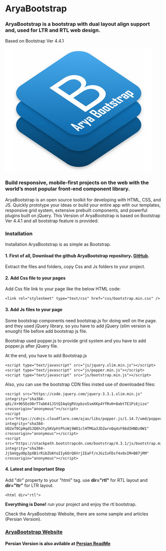 # AryaBootstrap
### AryaBootstrap is a bootstrap with dual layout align support and, used for LTR and RTL web design.
Based on Bootstrap Ver 4.4.1

![AryaBootstrap | آریا بوت استرپ](images/AryaBootstrap.jpg)

### Build responsive, mobile-first projects on the web with the world’s most popular front-end component library.

AryaBootstrap is an open source toolkit for developing with HTML, CSS, and JS. Quickly prototype your ideas or build your entire app with our templates, responsive grid system, extensive prebuilt components, and powerful plugins built on jQuery. This Version of AryaBootstrap is based on Bootstrap Ver 4.4.1 and all bootstrap feature is provided.

### Installation

Installation AryaBootstrap is as simple as Bootstrap.

#### 1. First of all, Download the github AryaBootstrap repository، [GitHub](http://github.com/mRizvandi/AryaBootstrap).

Extract the files and folders, copy Css and Js folders to your project.

#### 2. Add Css file to your pages

Add Css file link to your page like the below HTML code:

```
<link rel="stylesheet" type="text/css" href="css/bootstrap.min.css" /> 
```

#### 3. Add Js files to your page

Some bootstrap components need bootstrap.js for doing well on the page. and they used jQuery library. so you have to add jQuery (slim version is enuogh) file before add bootstrap js file.

Bootstrap used popper.js to provide grid system and you have to add popper.js after jQuery file.

At the end, you have to add Bootstrap.js

```
<script type="text/javascript" src="js/jquery.slim.min.js"></script>
<script type="text/javascript" src="js/popper.min.js"></script>
<script type="text/javascript" src="js/bootstrap.min.js"></script>
```

Also, you can use the bootstrap CDN files insted use of downloaded files:

```
<script src="https://code.jquery.com/jquery-3.3.1.slim.min.js" integrity="sha384-q8i/X+965DzO0rT7abK41JStQIAqVgRVzpbzo5smXKp4YfRvH+8abtTE1Pi6jizo" crossorigin="anonymous"></script>
<script src="https://cdnjs.cloudflare.com/ajax/libs/popper.js/1.14.7/umd/popper.min.js" integrity="sha384-UO2eT0CpHqdSJQ6hJty5KVphtPhzWj9WO1clHTMGa3JDZwrnQq4sF86dIHNDz0W1" crossorigin="anonymous"></script>
<script src="https://stackpath.bootstrapcdn.com/bootstrap/4.3.1/js/bootstrap.min.js" integrity="sha384-JjSmVgyd0p3pXB1rRibZUAYoIIy6OrQ6VrjIEaFf/nJGzIxFDsf4x0xIM+B07jRM" crossorigin="anonymous"></script>
```

#### 4. Latest and Important Step

Add "dir" property to your "html" tag. use **dir="rtl"** for RTL layout and **dir="ltr"** for LTR layout.

```
<html dir="rtl">
```

**Everything is Done!** run your project and enjoy the rtl bootstrap.

Check the AryaBootstrap Website, there are some sample and articles (Persian Version).

### [AryaBootstrap Website](http://abs.aryavandidad.com)

#### Persian Version is also avilable at [Persian ReadMe](https://github.com/mRizvandi/AryaBootstrap/blob/master/README.md)
